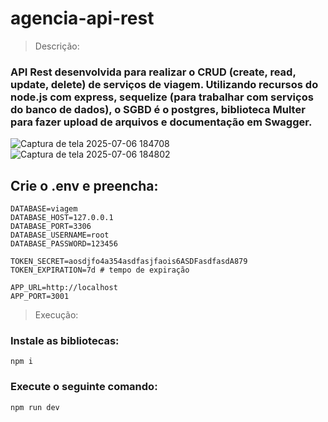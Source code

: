 ﻿# agencia-api-rest

> Descrição:
### API Rest desenvolvida para realizar o CRUD (create, read, update, delete) de serviços de viagem. Utilizando recursos do node.js com express, sequelize (para trabalhar com serviços do banco de dados), o SGBD é o postgres, biblioteca Multer para fazer upload de arquivos e documentação em Swagger.

![Captura de tela 2025-07-06 184708](https://github.com/user-attachments/assets/90fb95ff-ea18-46f5-81a9-6e6225b9bc0d)
![Captura de tela 2025-07-06 184802](https://github.com/user-attachments/assets/f7689ee6-baf0-4686-94df-5397a09bcdc1)

## Crie o .env e preencha:
~~~
DATABASE=viagem
DATABASE_HOST=127.0.0.1
DATABASE_PORT=3306
DATABASE_USERNAME=root
DATABASE_PASSWORD=123456

TOKEN_SECRET=aosdjfo4a354asdfasjfaois6ASDFasdfasdA879
TOKEN_EXPIRATION=7d # tempo de expiração

APP_URL=http://localhost
APP_PORT=3001
~~~

> Execução:

### Instale as bibliotecas:
~~~
npm i
~~~

### Execute o seguinte comando:
~~~
npm run dev
~~~
